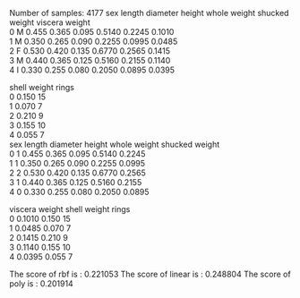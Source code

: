 Number of samples: 4177
  sex  length  diameter  height  whole weight  shucked weight  viscera weight  \
0   M   0.455     0.365   0.095        0.5140          0.2245          0.1010   
1   M   0.350     0.265   0.090        0.2255          0.0995          0.0485   
2   F   0.530     0.420   0.135        0.6770          0.2565          0.1415   
3   M   0.440     0.365   0.125        0.5160          0.2155          0.1140   
4   I   0.330     0.255   0.080        0.2050          0.0895          0.0395   

   shell weight  rings  
0         0.150     15  
1         0.070      7  
2         0.210      9  
3         0.155     10  
4         0.055      7  
   sex  length  diameter  height  whole weight  shucked weight  \
0    1   0.455     0.365   0.095        0.5140          0.2245   
1    1   0.350     0.265   0.090        0.2255          0.0995   
2    2   0.530     0.420   0.135        0.6770          0.2565   
3    1   0.440     0.365   0.125        0.5160          0.2155   
4    0   0.330     0.255   0.080        0.2050          0.0895   

   viscera weight  shell weight  rings  
0          0.1010         0.150     15  
1          0.0485         0.070      7  
2          0.1415         0.210      9  
3          0.1140         0.155     10  
4          0.0395         0.055      7  

The score of rbf is : 0.221053
The score of linear is : 0.248804
The score of poly is : 0.201914
